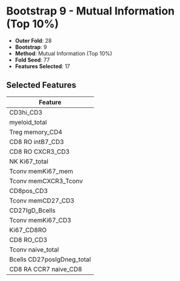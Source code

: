 # Bootstrap 9 - Mutual Information (Top 10%)

- **Outer Fold**: 28
- **Bootstrap**: 9
- **Method**: Mutual Information (Top 10%)
- **Fold Seed**: 77
- **Features Selected**: 17

## Selected Features

| Feature |
|---------|
| CD3hi_CD3 |
| myeloid_total |
| Treg memory_CD4 |
| CD8 RO intB7_CD3 |
| CD8 RO CXCR3_CD3 |
| NK Ki67_total |
| Tconv memKi67_mem |
| Tconv memCXCR3_Tconv |
| CD8pos_CD3 |
| Tconv memCD27_CD3 |
| CD27IgD_Bcells |
| Tconv memKi67_CD3 |
| Ki67_CD8RO |
| CD8 RO_CD3 |
| Tconv naive_total |
| Bcells CD27posIgDneg_total |
| CD8 RA CCR7 naive_CD8 |
